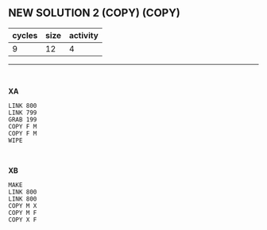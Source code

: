 ## NEW SOLUTION 2 (COPY) (COPY)

| cycles | size | activity |
| ------ | ---- | -------- |
| 9 | 12 | 4 |
<hr>
<br>

**XA**

```
LINK 800
LINK 799
GRAB 199
COPY F M
COPY F M
WIPE
```

<br>

**XB**

```
MAKE
LINK 800
LINK 800
COPY M X
COPY M F
COPY X F

```
